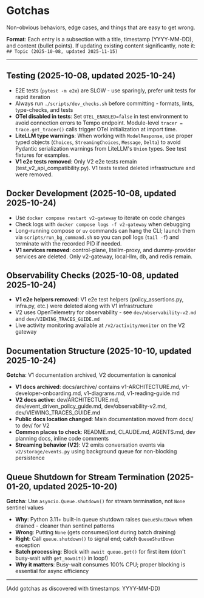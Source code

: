 # Gotchas

Non-obvious behaviors, edge cases, and things that are easy to get wrong.

**Format**: Each entry is a subsection with a title, timestamp (YYYY-MM-DD), and content (bullet points).
If updating existing content significantly, note it: `## Topic (2025-10-08, updated 2025-11-15)`

---

## Testing (2025-10-08, updated 2025-10-24)

- E2E tests (`pytest -m e2e`) are SLOW - use sparingly, prefer unit tests for rapid iteration
- Always run `./scripts/dev_checks.sh` before committing - formats, lints, type-checks, and tests
- **OTel disabled in tests**: Set `OTEL_ENABLED=false` in test environment to avoid connection errors to Tempo endpoint. Module-level `tracer = trace.get_tracer()` calls trigger OTel initialization at import time.
- **LiteLLM type warnings**: When working with `ModelResponse`, use proper typed objects (`Choices`, `StreamingChoices`, `Message`, `Delta`) to avoid Pydantic serialization warnings from LiteLLM's `Union` types. See test fixtures for examples.
- **V1 e2e tests removed**: Only V2 e2e tests remain (test_v2_api_compatibility.py). V1 tests tested deleted infrastructure and were removed.

## Docker Development (2025-10-08, updated 2025-10-24)

- Use `docker compose restart v2-gateway` to iterate on code changes
- Check logs with `docker compose logs -f v2-gateway` when debugging
- Long-running compose or `uv` commands can hang the CLI; launch them via `scripts/run_bg_command.sh` so you can poll logs (`tail -f`) and terminate with the recorded PID if needed.
- **V1 services removed**: control-plane, litellm-proxy, and dummy-provider services are deleted. Only v2-gateway, local-llm, db, and redis remain.

## Observability Checks (2025-10-08, updated 2025-10-24)

- **V1 e2e helpers removed**: V1 e2e test helpers (policy_assertions.py, infra.py, etc.) were deleted along with V1 infrastructure
- V2 uses OpenTelemetry for observability - see `dev/observability-v2.md` and `dev/VIEWING_TRACES_GUIDE.md`
- Live activity monitoring available at `/v2/activity/monitor` on the V2 gateway

## Documentation Structure (2025-10-10, updated 2025-10-24)

**Gotcha**: V1 documentation archived, V2 documentation is canonical

- **V1 docs archived**: docs/archive/ contains v1-ARCHITECTURE.md, v1-developer-onboarding.md, v1-diagrams.md, v1-reading-guide.md
- **V2 docs active**: dev/ARCHITECTURE.md, dev/event_driven_policy_guide.md, dev/observability-v2.md, dev/VIEWING_TRACES_GUIDE.md
- **Public docs location changed**: Main documentation moved from docs/ to dev/ for V2
- **Common places to check**: README.md, CLAUDE.md, AGENTS.md, dev planning docs, inline code comments
- **Streaming behavior (V2)**: V2 emits conversation events via `v2/storage/events.py` using background queue for non-blocking persistence

## Queue Shutdown for Stream Termination (2025-01-20, updated 2025-10-20)

**Gotcha**: Use `asyncio.Queue.shutdown()` for stream termination, not `None` sentinel values

- **Why**: Python 3.11+ built-in queue shutdown raises `QueueShutDown` when drained - cleaner than sentinel patterns
- **Wrong**: Putting `None` (gets consumed/lost during batch draining)
- **Right**: Call `queue.shutdown()` to signal end; catch `QueueShutDown` exception
- **Batch processing**: Block with `await queue.get()` for first item (don't busy-wait with `get_nowait()` in loop!)
- **Why it matters**: Busy-wait consumes 100% CPU; proper blocking is essential for async efficiency

---

(Add gotchas as discovered with timestamps: YYYY-MM-DD)
